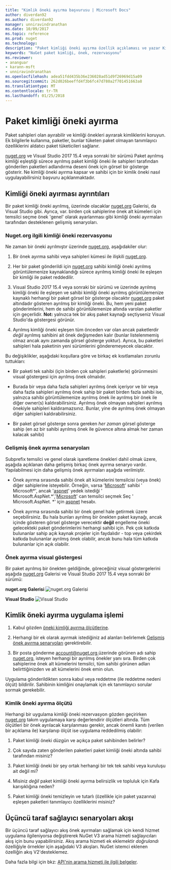 ```yaml
---
title: "Kimlik öneki ayırma başvurusu | Microsoft Docs"
author: diverdan92
ms.author: diverdan92
manager: unniravindranathan
ms.date: 10/09/2017
ms.topic: reference
ms.prod: nuget
ms.technology: 
description: "Paket kimliği öneki ayırma özellik açıklaması ve yazar Kılavuzu."
keywords: "NuGet paket kimliği, önek, rezervasyonu"
ms.reviewer:
- ananguar
- karann-msft
- unniravindranathan
ms.openlocfilehash: adea51fdd435b36e236028ad51d9f26969d15a09
ms.sourcegitcommit: 262d026beeffd4f3b6fc47d780a2f701451663a8
ms.translationtype: MT
ms.contentlocale: tr-TR
ms.lasthandoff: 01/25/2018
---
```

# <a name="package-id-prefix-reservation"></a>Paket kimliği öneki ayırma

Paket sahipleri olan ayırabilir ve kimliği önekleri ayırarak kimliklerini koruyun. Ek bilgilerle kullanma, paketler, bunlar tüketen paket olmayan tanımlayıcı özelliklerini aldatıcı paket tüketicileri sağlanır. 

[nuget.org](https://www.nuget.org/) ve Visual Studio 2017 15.4 veya sonraki bir sürümü Paket ayrılmış kimliği eşleştiği sürece ayrılmış paket kimliği öneki ile sahipleri tarafından gönderilen paketleri adlandırma deseni önek için görsel bir gösterge gösterir. Ne kimliği öneki ayırma kapsar ve sahibi için bir kimlik öneki nasıl uygulayabilirsiniz başvuru açıklanmaktadır.

## <a name="id-prefix-reservation-details"></a>Kimliği öneki ayırması ayrıntıları

Bir paket kimliği öneki ayrılmış, üzerinde olacaklar [nuget.org](https://www.nuget.org/) Galerisi, da Visual Studio gibi. Ayrıca, var. birden çok sahiplerine önek alt kümeleri için temsilci seçme önek 'genel' olarak ayarlanması gibi kimliği öneki ayırmaları tarafından desteklenen gelişmiş senaryoları.

### <a name="id-prefix-reservation-on-nugetorg"></a>Nuget.org ilgili kimliği öneki rezervasyonu

Ne zaman bir öneki ayrılmıştır üzerinde [nuget.org](https://www.nuget.org/), aşağıdakiler olur:

1. Bir önek ayırma sahibi veya sahipleri kümesi ile ilişkili [nuget.org](https://www.nuget.org/).

1. Her bir paket gönderildi için [nuget.org](https://www.nuget.org/) sahibi kimliği öneki ayrılmış görüntülemenize kaynaklandığı sürece ayrılmış kimliği öneki ile eşleşen bir kimliği ile paket reddedilir.

1. Visual Studio 2017 15.4 veya sonraki bir sürümü ve üzerinde ayrılmış kimliği öneki ile eşleşen ve sahibi kimliği öneki ayrılmış görüntülemenize kaynaklı herhangi bir paket görsel bir gösterge olacaktır [nuget.org](https://www.nuget.org/) paket altındadır gösteren ayrılmış bir kimliği öneki. Bu, hem yeni paket gönderimlerini, hem de sahibi görüntülemenize altında varolan paketler için geçerlidir. **Not:** yalnızca tek bir akış paket kaynağı seçtiyseniz Visual Studio'da göstergesi görünür.

1. Ayrılmış kimliği öneki eşleşen tüm önceden var olan ancak paketlerdir *değil* ayrılmış sahibini ait önek değişmeden kalır (bunlar listelenmemiş olmaz ancak aynı zamanda görsel gösterge yoktur). Ayrıca, bu paketleri sahipleri hala paketinin yeni sürümlerini gönderemeyecek olacaktır.

Bu değişiklikler, aşağıdaki koşullara göre ve birkaç ek kısıtlamaları zorunlu tuttukları:

- Bir paketi tek sahibi (için birden çok sahipleri paketlerle) görünmesini visual göstergesi için ayrılmış önek olmalıdır.

- Burada bir veya daha fazla sahipleri ayrılmış önek içeriyor ve bir veya daha fazla sahipleri ayrılmış önek sahip bir paket birden fazla sahibi ise, yalnızca sahibi görüntülemenize ayrılmış önek ile ayrılmış bir önek ile diğer owner(s) kaldırabilirsiniz. Ayrılmış önek olmayan sahipleri ayrılmış önekiyle sahipleri kaldıramazsınız. Bunlar, yine de ayrılmış önek olmayan diğer sahipleri kaldırabilirsiniz.

- Bir paket görsel gösterge sonra gereken *her zaman* görsel gösterge sahip (en az bir sahibi ayrılmış önek ile güvence altına almak her zaman kalacak sahibi)

### <a name="advanced-prefix-reservation-scenarios"></a>Gelişmiş önek ayırma senaryoları

Subprefix temsilci ve genel olarak işaretleme önekleri dahil olmak üzere, aşağıda açıklanan daha gelişmiş birkaç önek ayırma senaryo vardır. Yapılabilmesi için daha gelişmiş önek ayırmaları aşağıda verilmiştir. 

- Önek ayırma sırasında sahibi önek alt kümelerini temsilcisi (veya önek) diğer sahiplerine isteyebilir. Örneğin, varsa '[Microsoft](https://www.nuget.org/profiles/microsoft)' sahibi ' Microsoft\*', ancak '[aspnet](https://www.nuget.org/profiles/aspnet)' yedek istediği ' Microsoft.AspNet.\*','[Microsoft](https://www.nuget.org/profiles/microsoft)' can temsilci seçmek Seç ' Microsoft.AspNet. \*' için [aspnet](https://www.nuget.org/profiles/aspnet) hesabı.

- Önek ayırma sırasında sahibi bir önek genel hale getirmek üzere seçebilirsiniz. Bu hala bunları ayrılmış bir önekten paket kaynağı, ancak içinde gösteren görsel gösterge verecektir **değil** engelleme öneki gelecekteki paket gönderimlerini herhangi sahibi için. Pek çok katkıda bulunanlar sahip açık kaynak projeler için faydalıdır - top veya çekirdek katkıda bulunanlar ayrılmış önek olabilir, ancak bunu hala tüm katkıda bulunanlar için açık olabilir. 

### <a name="prefix-reservation-visual-indicator"></a>Önek ayırma visual göstergesi

Bir paket ayrılmış bir önekten geldiğinde, göreceğiniz visual göstergelerini aşağıda [nuget.org](https://www.nuget.org/) Galerisi ve Visual Studio 2017 15.4 veya sonraki bir sürümü:

**nuget.org Galerisi**
![nuget.org Galerisi](media/nuget-gallery-reserved-prefix.png)

**Visual Studio**
![Visual Studio](media/visual-studio-reserved-prefix.png)

## <a name="id-prefix-reservation-application-process"></a>Kimlik öneki ayırma uygulama işlemi

1. Kabul gözden [öneki kimliği ayırma ölçütlerine](#id-prefix-reservation-criteria).

1. Herhangi bir ek olarak ayırmak istediğiniz ad alanları belirlemek [Gelişmiş önek ayırma senaryoları](#advanced-prefix-reservation-scenarios) gerektirebilir.

1. Bir posta gönderme [ account@nuget.org ](mailto:account@nuget.org) üzerinde görünen adı sahip [nuget.org](https://www.nuget.org/), isteyen herhangi bir ayrılmış önekler yanı sıra. Birden çok sahiplerine önek alt kümelerini temsilci, tüm sahibi görünen adları belirttiğinizden ve alt kümelerini önek emin olun.

Uygulama gönderildikten sonra kabul veya reddetme (ile reddetme nedeni ölçüt) bildirilir. Sahibinin kimliğini onaylamak için ek tanımlayıcı sorular sormak gerekebilir.

### <a name="id-prefix-reservation-criteria"></a>Kimlik öneki ayırma ölçütü

Herhangi bir uygulama kimliği öneki rezervasyon gözden geçirirken [nuget.org](https://www.nuget.org/) takım uygulamaya karşı değerlendirir ölçütleri altında. Tüm ölçütleri bir önek ayrılacak karşılanması gerekir, ancak önemli kanıtı (verilen bir açıklama ile) karşılanıp ölçüt ise uygulama reddedilmiş olabilir:

1. Paket kimliği öneki düzgün ve açıkça paket sahibinden belirler?

1. Çok sayıda zaten gönderilen paketleri paket kimliği öneki altında sahibi tarafından misiniz?

1. Paket kimliği öneki bir şey ortak herhangi bir tek tek sahibi veya kuruluşu ait değil mi?

1. Misiniz *değil* paket kimliği öneki ayırma belirsizlik ve topluluk için Kafa karışıklığına neden?

1. Paket kimliği öneki temizleyin ve tutarlı (özellikle için paket yazarına) eşleşen paketleri tanımlayıcı özelliklerini misiniz?

## <a name="third-party-feed-provider-scenarios"></a>Üçüncü taraf sağlayıcı senaryoları akışı

Bir üçüncü taraf sağlayıcı akış önek ayırmaları sağlamak için kendi hizmet uygulama ilgileniyorsa değiştirerek NuGet V3 arama hizmeti sağlayıcıları akış için bunu yapabilirsiniz. Akış arama hizmeti ek eklemektir *doğrulandı* özelliğiyle örnekler için aşağıdaki V3 akışları. NuGet istemci eklenen özelliğin akış V2'desteklemez.

Daha fazla bilgi için bkz: [API'nin arama hizmeti ile ilgili belgeler](../api/search-query-service-resource.md).
